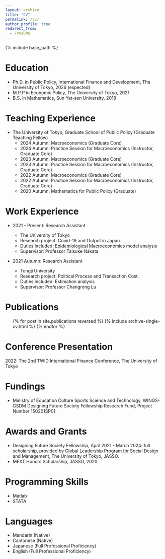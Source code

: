 ```yaml
---
layout: archive
title: "CV"
permalink: /cv/
author_profile: true
redirect_from:
  - /resume
---
```


{% include base_path %}

Education
======
* Ph.D. in Public Policy, International Finance and Development, The University of Tokyo, 2026 (expected)
* M.P.P in Economic Policy, The University of Tokyo, 2021
* B.S. in Mathematics, Sun Yat-sen University, 2018

Teaching Experience
======
* The University of Tokyo, Graduate School of Public Policy (Graduate Teaching Fellow)
  * 2024 Autumn: Macroeconomics (Graduate Core)
  * 2024 Autumn: Practice Session for Macroeconomics (Instructor, Graduate Core)
  * 2023 Autumn: Macroeconomics (Graduate Core)
  * 2023 Autumn: Practice Session for Macroeconomics (Instructor, Graduate Core)
  * 2022 Autumn: Macroeconomics (Graduate Core)
  * 2022 Autumn: Practice Session for Macroeconomics (Instructor, Graduate Core)
  * 2020 Autumn: Mathematics for Public Policy (Graduate)
  
Work Experience
======
* 2021 - Present: Research Assistant
  * The University of Tokyo
  * Research project: Covid-19 and Output in Japan.
  * Duties included: Epidemiological Macroeconomics model analysis
  * Supervisor: Professor Taisuke Nakata

* 2021 Autumn: Research Assistant
  * Tongji University
  * Research project: Political Process and Transaction Cost.
  * Duties included: Estimation analysis
  * Supervisor: Professor Changrong Lu
  

Publications
======
  <ul>{% for post in site.publications reversed %}
    {% include archive-single-cv.html %}
  {% endfor %}</ul>
  
Conference Presentation
======
2022: The 2nd TWID International Finance Conference, The University of Tokyo

Fundings
======
* Ministry of Education Culture Sports Science and Technology, WINGS-GSDM Designing Future Society Fellowship Research Fund, Project Number 150201SP01.

Awards and Grants
======
 * Designing Future Society Fellowship, April 2021 - March 2024: full scholarship, provided by Global
Leadership Program for Social Design and Management, The University of Tokyo, JASSO.
 * MEXT Honors Scholarship, JASSO, 2020.
  
Programming Skills
======
* Matlab
* STATA
  
Languages
======
* Mandarin (Native)
* Cantonese (Native)
* Japanese (Full Professional Proficiency)
* English (Full Professional Proficiency)

